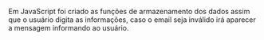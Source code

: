 Em JavaScript foi criado as funções de armazenamento dos dados assim que o usuário digita as informações, caso o email seja inválido irá aparecer a mensagem informando ao usuário.
